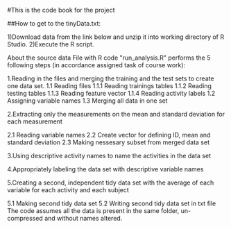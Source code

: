 #This is the code book for the project

##How to get to the tinyData.txt:

1)Download data from the link below and unzip it into working directory of R Studio.
2)Execute the R script.

About the source data
File with R code "run_analysis.R" performs the 5 following steps (in accordance assigned task of course work):

1.Reading in the files and merging the training and the test sets to create one data set.
  1.1 Reading files
  1.1.1 Reading trainings tables
  1.1.2 Reading testing tables
  1.1.3 Reading feature vector
  1.1.4 Reading activity labels
 1.2 Assigning variable names
 1.3 Merging all data in one set
 
 2.Extracting only the measurements on the mean and standard deviation for each measurement

  2.1 Reading variable names
  2.2 Create vector for defining ID, mean and standard deviation
  2.3 Making nessesary subset from merged data set
 
3.Using descriptive activity names to name the activities in the data set

4.Appropriately labeling the data set with descriptive variable names

5.Creating a second, independent tidy data set with the average of each variable for each activity and each subject

 5.1 Making second tidy data set
 5.2 Writing second tidy data set in txt file
The code assumes all the data is present in the same folder, un-compressed and without names altered.

